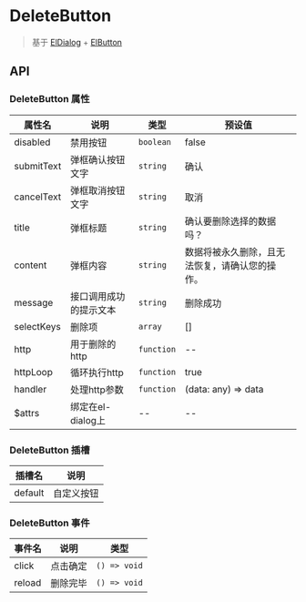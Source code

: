 # DeleteButton

> 基于 [ElDialog](https://element-plus.org/zh-CN/component/dialog.html) + [ElButton](https://element-plus.org/zh-CN/component/button.html)

## API

### DeleteButton 属性

| 属性名     | 说明               | 类型      | 预设值 |
| ---------- | ------------------ | --------- | ------ |
| disabled | 禁用按钮         | `boolean`  | false     |
| submitText | 弹框确认按钮文字        | `string`  | 确认     |
| cancelText | 弹框取消按钮文字        | `string`  | 取消     |
| title | 弹框标题        | `string`  | 确认要删除选择的数据吗？     |
| content | 弹框内容      | `string`  | 数据将被永久删除，且无法恢复，请确认您的操作。     |
| message | 接口调用成功的提示文本      | `string`  |  删除成功   |
| selectKeys | 删除项 | `array`  | [] |
| http | 用于删除的http | `function` | -- |
| httpLoop | 循环执行http | `function` | true |
| handler | 处理http参数 | `function` | (data: any) => data |
| $attrs | 绑定在el-dialog上 | -- | -- |

### DeleteButton 插槽

| 插槽名  | 说明                |
| ------- | ------------------- |
| default | 自定义按钮          |

### DeleteButton 事件

| 事件名  | 说明       | 类型          |
| ------ | ---------- | ----------- |
| click | 点击确定 | `() => void` |
| reload | 删除完毕 | `() => void` |
